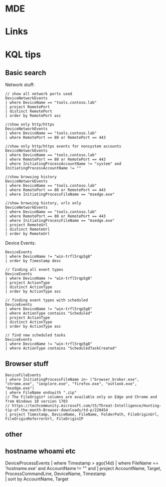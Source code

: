 # MDE

# Links

# KQL tips

## Basic search

Network stuff:
```
// show all network ports used
DeviceNetworkEvents
| where DeviceName == "tools.contoso.lab"
| project RemotePort
| distinct RemotePort
| order by RemotePort asc

//show only http/https
DeviceNetworkEvents
| where DeviceName == "tools.contoso.lab"
| where RemotePort == 80 or RemotePort == 443

//show only http/https events for nonsystem accounts
DeviceNetworkEvents
| where DeviceName == "tools.contoso.lab"
| where RemotePort == 80 or RemotePort == 443
| where InitiatingProcessAccountName != "system" and InitiatingProcessAccountName != ""

//show browsing history
DeviceNetworkEvents
| where DeviceName == "tools.contoso.lab"
| where RemotePort == 80 or RemotePort == 443
| where InitiatingProcessFileName == "msedge.exe"

//show browsing history, urls only
DeviceNetworkEvents
| where DeviceName == "tools.contoso.lab"
| where RemotePort == 80 or RemotePort == 443
| where InitiatingProcessFileName == "msedge.exe"
| project RemoteUrl
| distinct RemoteUrl
| order by RemoteUrl

```

Device Events:

```
DeviceEvents
| where DeviceName != "win-trfl5rqp5g8"
| order by Timestamp desc

// finding all event types 
DeviceEvents
| where DeviceName != "win-trfl5rqp5g8"
| project ActionType
| distinct ActionType
| order by ActionType asc

// finding event types with scheduled
DeviceEvents
| where DeviceName != "win-trfl5rqp5g8"
| where ActionType contains "Scheduled"
| project ActionType
| distinct ActionType
| order by ActionType asc

// find new scheduled tasks
DeviceEvents
| where DeviceName != "win-trfl5rqp5g8"
| where ActionType contains "ScheduledTaskCreated"

```




## Browser stuff

```
DeviceFileEvents
| where InitiatingProcessFileName in~ ("browser_broker.exe", "chrome.exe", "iexplore.exe", "firefox.exe", "outlook.exe", "msedge.exe")
| where FileName endswith ".zip"
// The FileOrigin* columns are available only on Edge and Chrome and from Windows 10 version 1703
// https://techcommunity.microsoft.com/t5/Threat-Intelligence/Hunting-tip-of-the-month-Browser-downloads/td-p/220454
| project Timestamp, DeviceName, FileName, FolderPath, FileOriginUrl, FileOriginReferrerUrl, FileOriginIP
```



## other

## hostname whoami etc

DeviceProcessEvents 
| where Timestamp > ago(14d) 
| where FileName == 'hostname.exe' and AccountName != "" and | project AccountName, Target, ProcessCommandLine, DeviceName, Timestamp  
| sort by AccountName, Target